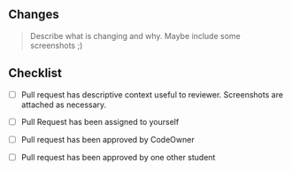 ## Changes

> Describe what is changing and why. Maybe include some screenshots ;)

## Checklist

- [ ] Pull request has descriptive context useful to reviewer. Screenshots are attached as necessary.
- [ ] Pull Request has been assigned to yourself
- [ ] Pull request has been approved by CodeOwner
- [ ] Pull request has been approved by one other student

